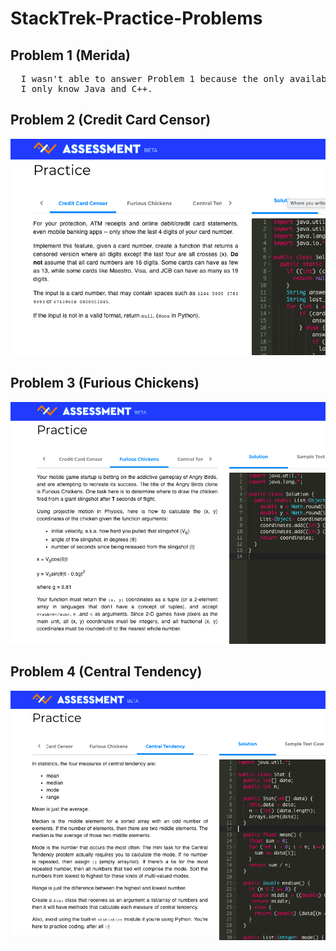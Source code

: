 # StackTrek-Practice-Problems
## Problem 1 (Merida)
<pre>
  I wasn't able to answer Problem 1 because the only available languages are Python & Javascript.
  I only know Java and C++.
</pre>
## Problem 2 (Credit Card Censor)
![](problem2.png)
## Problem 3 (Furious Chickens)
![](problem3.png)
## Problem 4 (Central Tendency)
![](problem4.png)
